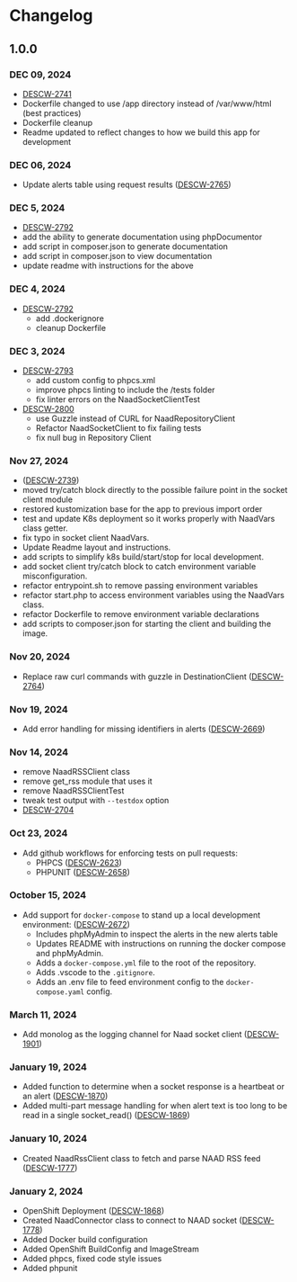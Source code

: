# Changelog

## 1.0.0

### DEC 09, 2024

- [DESCW-2741](https://citz-gdx.atlassian.net/browse/DESCW-2741)
- Dockerfile changed to use /app directory instead of /var/www/html (best practices)
- Dockerfile cleanup
- Readme updated to reflect changes to how we build this app for development

### DEC 06, 2024

- Update alerts table using request results ([DESCW-2765](https://citz-gdx.atlassian.net/browse/DESCW-2765))

### DEC 5, 2024

- [DESCW-2792](https://citz-gdx.atlassian.net/browse/DESCW-2786)
- add the ability to generate documentation using phpDocumentor
- add script in composer.json to generate documentation
- add script in composer.json to view documentation
- update readme with instructions for the above

### DEC 4, 2024

- [DESCW-2792](https://citz-gdx.atlassian.net/browse/DESCW-2792)
  - add .dockerignore
  - cleanup Dockerfile

### DEC 3, 2024

- [DESCW-2793](https://citz-gdx.atlassian.net/browse/DESCW-2793)
  - add custom config to phpcs.xml
  - improve phpcs linting to include the /tests folder
  - fix linter errors on the NaadSocketClientTest
- [DESCW-2800](https://citz-gdx.atlassian.net/browse/DESCW-2800)
  - use Guzzle instead of CURL for NaadRepositoryClient
  - Refactor NaadSocketClient to fix failing tests
  - fix null bug in Repository Client

### Nov 27, 2024

- ([DESCW-2739](https://citz-gdx.atlassian.net/browse/DESCW-2739))
- moved try/catch block directly to the possible failure point in the socket client module
- restored kustomization base for the app to previous import order
- test and update K8s deployment so it works properly with NaadVars class getter.
- fix typo in socket client NaadVars.
- Update Readme layout and instructions.
- add scripts to simplify k8s build/start/stop for local development.
- add socket client try/catch block to catch environment variable misconfiguration.
- refactor entrypoint.sh to remove passing environment variables
- refactor start.php to access environment variables using the NaadVars class.
- refactor Dockerfile to remove environment variable declarations
- add scripts to composer.json for starting the client and building the image.

### Nov 20, 2024

- Replace raw curl commands with guzzle in DestinationClient ([DESCW-2764](https://citz-gdx.atlassian.net/browse/DESCW-2764))

### Nov 19, 2024

- Add error handling for missing identifiers in alerts ([DESCW-2669](https://citz-gdx.atlassian.net/browse/DESCW-2672))

### Nov 14, 2024

- remove NaadRSSClient class
- remove get_rss module that uses it
- remove NaadRSSClientTest
- tweak test output with `--testdox` option
- [DESCW-2704](https://citz-gdx.atlassian.net/browse/DESCW-2704)

### Oct 23, 2024

- Add github workflows for enforcing tests on pull requests:
  - PHPCS ([DESCW-2623](https://citz-gdx.atlassian.net/browse/DESCW-2623))
  - PHPUNIT ([DESCW-2658](https://citz-gdx.atlassian.net/browse/DESCW-2658))

### October 15, 2024

- Add support for `docker-compose` to stand up a local development environment: ([DESCW-2672](https://citz-gdx.atlassian.net/browse/DESCW-2672))
  - Includes phpMyAdmin to inspect the alerts in the new alerts table
  - Updates README with instructions on running the docker compose and phpMyAdmin.
  - Adds a `docker-compose.yml` file to the root of the repository.
  - Adds .vscode to the `.gitignore`.
  - Adds an .env file to feed environment config to the `docker-compose.yaml` config.

### March 11, 2024

- Add monolog as the logging channel for Naad socket client ([DESCW-1901](https://apps.itsm.gov.bc.ca/jira/browse/DESCW-1901))

### January 19, 2024

- Added function to determine when a socket response is a heartbeat or an alert ([DESCW-1870](https://apps.itsm.gov.bc.ca/jira/browse/DESCW-1870))
- Added multi-part message handling for when alert text is too long to be read in a single socket_read() ([DESCW-1869](https://apps.itsm.gov.bc.ca/jira/browse/DESCW-1869))

### January 10, 2024

- Created NaadRssClient class to fetch and parse NAAD RSS feed ([DESCW-1777](https://apps.itsm.gov.bc.ca/jira/browse/DESCW-1777))

### January 2, 2024

- OpenShift Deployment ([DESCW-1868](https://apps.itsm.gov.bc.ca/jira/browse/DESCW-1868))
- Created NaadConnector class to connect to NAAD socket ([DESCW-1778](https://apps.itsm.gov.bc.ca/jira/browse/DESCW-1778))
- Added Docker build configuration
- Added OpenShift BuildConfig and ImageStream
- Added phpcs, fixed code style issues
- Added phpunit
